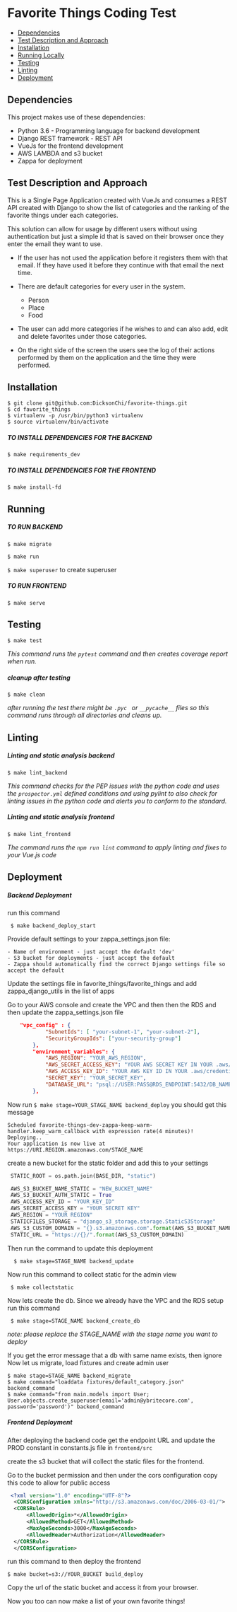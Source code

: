 #  Favorite Things Coding Test
* [Dependencies](#dependencies)
* [Test Description and Approach](#test-description-and-approach)
* [Installation](#installation)
* [Running Locally](#running)
* [Testing](#testing)
* [Linting](#testing)
* [Deployment](#deployment)

## Dependencies

This project makes use of these dependencies:

* Python 3.6 - Programming language for backend development
* Django REST framework - REST API
* VueJs for the frontend development
* AWS LAMBDA and s3 bucket
* Zappa for deployment


## Test Description and Approach
This is a Single Page Application created with VueJs and consumes a REST API created with Django
to show the list of categories and the ranking of the favorite things under each categories.  

This solution can allow for usage by different users without using 
authentication but just a simple id that is saved on their browser once 
they enter the email they want to use.

* If the user has not used the application before it registers them with
that email. If they have used it before they continue with that email the
next time.

* There are default categories for every user in the system. 
    * Person
    * Place
    * Food  
* The user can add more categories if he wishes to and can also add, edit and delete
 favorites under those categories. 

* On the right side of the screen the users see the log of their actions 
performed by them on the application and the time they were performed. 

## Installation
```
$ git clone git@github.com:DicksonChi/favorite-things.git
$ cd favorite_things
$ virtualenv -p /usr/bin/python3 virtualenv
$ source virtualenv/bin/activate
```


##### TO INSTALL DEPENDENCIES FOR THE BACKEND
`$ make requirements_dev`

##### TO INSTALL DEPENDENCIES FOR THE FRONTEND
`$ make install-fd`

## Running

##### TO RUN BACKEND
`$ make migrate`
 
`$ make run`
 
`$ make superuser` to create superuser


##### TO RUN FRONTEND
`$ make serve `


## Testing

`$ make test`

 *This command runs the `pytest` command and then creates coverage report when run.* 

##### cleanup after testing
`$ make clean`

 *after running the test there might be `.pyc ` or `__pycache__` files
so this command runs through all directories and cleans up.*


## Linting
##### Linting and static analysis backend
`$ make lint_backend`

*This command checks for the PEP issues with the python code and uses 
the `prospector.yml` defined conditions and using pylint to also check 
for linting issues in the python code and alerts you to conform to the standard.*

##### Linting and static analysis frontend
`$ make lint_frontend`

*The command runs the `npm run lint` command to apply linting
and fixes to your Vue.js code*


## Deployment

##### Backend Deployment
run this command

  ` $ make backend_deploy_start`

Provide default settings to your zappa_settings.json file:

```
- Name of environment - just accept the default 'dev'
- S3 bucket for deployments - just accept the default
- Zappa should automatically find the correct Django settings file so accept the default
```

Update the settings file in favorite_things/favorite_things and add zappa_django_utils in the list of apps

Go to your AWS console and create the VPC and then then the RDS and then update the zappa_settings.json file
```JSON
    "vpc_config" : {
            "SubnetIds": [ "your-subnet-1", "your-subnet-2"],
            "SecurityGroupIds": ["your-security-group"]
        },
        "environment_variables": {
            "AWS_REGION": "YOUR_AWS_REGION",
            "AWS_SECRET_ACCESS_KEY": "YOUR AWS SECRET KEY IN YOUR .aws/credentials FILE",
            "AWS_ACCESS_KEY_ID": "YOUR AWS KEY ID IN YOUR .aws/credentials FILE",
            "SECRET_KEY": "YOUR_SECRET_KEY",
            "DATABASE_URL": "psql://USER:PASS@RDS_ENDPOINT:5432/DB_NAME"
        },
```

Now run `$ make stage=YOUR_STAGE_NAME backend_deploy`
you should get this message 
  ```
  Scheduled favorite-things-dev-zappa-keep-warm-handler.keep_warm_callback with expression rate(4 minutes)!
  Deploying..
  Your application is now live at https://URI.REGION.amazonaws.com/STAGE_NAME
  ```
create a new bucket for the static folder and add this to your settings
 ```PYTHON
  STATIC_ROOT = os.path.join(BASE_DIR, "static")

  AWS_S3_BUCKET_NAME_STATIC = "NEW_BUCKET_NAME"
  AWS_S3_BUCKET_AUTH_STATIC = True
  AWS_ACCESS_KEY_ID = "YOUR_KEY_ID"
  AWS_SECRET_ACCESS_KEY = "YOUR SECRET KEY"
  AWS_REGION = "YOUR REGION"
  STATICFILES_STORAGE = "django_s3_storage.storage.StaticS3Storage"
  AWS_S3_CUSTOM_DOMAIN = "{}.s3.amazonaws.com".format(AWS_S3_BUCKET_NAME_STATIC)
  STATIC_URL = "https://{}/".format(AWS_S3_CUSTOM_DOMAIN)
```

Then run the command to update this deployment

   ```
     $ make stage=STAGE_NAME backend_update
   ```

Now run this command to collect static for the admin view

  ```
   $ make collectstatic
  ```

Now lets create the db. Since we already have the VPC and the RDS setup
run this command
  ```
   $ make stage=STAGE_NAME backend_create_db
   ```
*note: please replace the STAGE_NAME with the stage name you want to deploy*

If you get the error message that a db with same name exists, then ignore
 Now let us migrate, load fixtures and create admin user
```
$ make stage=STAGE_NAME backend_migrate
$ make command="loaddata fixtures/default_category.json" backend_command
$ make command="from main.models import User; User.objects.create_superuser(email='admin@ybritecore.com', password='password')" backend_command
```

##### Frontend Deployment
After deploying the backend code get the endpoint URL and update the PROD constant in constants.js file in 
`frontend/src` 

create the s3 bucket that will collect the static files for the frontend.

Go to the bucket permission and then under the cors configuration copy this code to allow for public access
  ``` XML
   <?xml version="1.0" encoding="UTF-8"?>
    <CORSConfiguration xmlns="http://s3.amazonaws.com/doc/2006-03-01/">
    <CORSRule>
        <AllowedOrigin>*</AllowedOrigin>
        <AllowedMethod>GET</AllowedMethod>
        <MaxAgeSeconds>3000</MaxAgeSeconds>
        <AllowedHeader>Authorization</AllowedHeader>
    </CORSRule>
    </CORSConfiguration>
  ```

run this command to then deploy the frontend

  `$ make bucket=s3://YOUR_BUCKET build_deploy`

Copy the url of the static bucket and access it from your browser.

Now you too can now make a list of your own favorite things!
